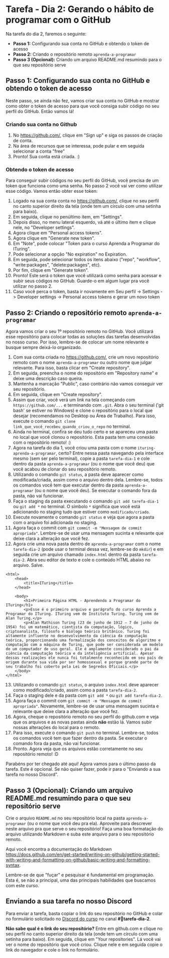 # Tarefa - Dia 2: Gerando o hábito de programar com o GitHub

Na tarefa do dia 2, faremos o seguinte:
- **Passo 1:** Configurando sua conta no GitHub e obtendo o token de acesso
- **Passo 2:** Criando o repositório remoto `aprenda-a-programar`
- **Passo 3 (Opcional):** Criando um arquivo README.md resumindo para o que seu repositório serve

## Passo 1: Configurando sua conta no GitHub e obtendo o token de acesso

Neste passo, se ainda não fez, vamos criar sua conta no GitHub e mostrar como obter o token de acesso para que você consiga subir código no seu perfil do GitHub. Então vamos lá!

### Criando sua conta no Github

1. No https://github.com/, clique em "Sign up" e siga os passos de criação de conta.
1. Na área de recursos que se interessa, pode pular e em seguida selecionar a conta "free"
1. Pronto! Sua conta está criada. :)

### Obtendo o token de acesso

Para conseguir subir códigos no seu perfil do GitHub, você precisa de um token que funciona como uma senha. No passo 2 você vai ver como utilizar esse código. Vamos então obter esse token:
1. Logado na sua conta conta no https://github.com/, clique no seu perfil no canto superior direito da tela (onde tem um círculo com uma setinha para baixo).
1. Em seguida, clique no penúltimo item, em "Settings".
1. Depois disso, no menu lateral esquerdo, vá até o último item e clique nele, no "Developer settings".
1. Agora clique em "Personal access tokens".
1. Agora clique em "Generate new token".
1. Em "Note", pode colocar "Token para o curso Aprenda a Programar do ITuring".
1. Pode selecionar a opção "No expiration" no Expiration.
1. Em seguida, pode selecionar todos os itens abaixo ("repo", "workflow", "write:packages", "delete:packages", etc).
1. Por fim, clique em "Generate token".
1. Pronto! Este será o token que você utilizará como senha para acessar e subir seus códigos no GitHub. Guarde-o em algum lugar pra você utilizar no passo 2.
1. Caso você perca o token, basta ir novamente em Seu perfil -> Settings -> Developer settings -> Personal access tokens e gerar um novo token

## Passo 2: Criando o repositório remoto `aprenda-a-programar`

Agora vamos criar o seu 1º repositório remoto no GitHub. Você utilizará esse repositório para colocar todas as soluções das tarefas desenvolvidas no nosso curso. Por isso, lembre-se de colocar um nome relevante e busque sempre deixá-lo organizado.

1. Com sua conta criada no https://github.com/, crie um novo repositório remoto com o nome `aprenda-a-programar` ou outro nome que julgar relevante. Para isso, basta clicar em "Create repository".
1. Em seguida, preencha o nome do repositório em "Repository name" e deixe uma descrição caso queira.
1. Mantenha a marcação "Public", caso contrário não vamos conseguir ver seu repositório.
1. Em seguida, clique em "Create repository".
1. Assim que criar, você verá um link na tela começando com `https://github.com/...` e terminando com `.git`. Abra o seu terminal ('git bash' se estiver no Windows) e clone o repositório para o local que desejar (recomendamos no Desktop ou Área de Trabalho). Para isso, execute o comando `git clone link_que_você_recebeu_quando_criou_o_repo` no terminal.
1. Ainda no terminal, confira se deu tudo certo e se apareceu uma pasta no local que você clonou o repositório. Esta pasta tem uma conexão com o repositório remoto! :)
1. Agora na tarefa do dia 1, você criou uma pasta com o nome `ituring-aprenda-a-programar`, certo? Entre nessa pasta navegando pela interface mesmo (sem ser pelo terminal), copie a pasta `tarefa-dia-1` e cole dentro da pasta `aprenda-a-programar` (ou o nome que você deu) que você acabou de clonar do seu repositório remoto.
1. Utilizando o comando `git status`, a pasta deve aparecer como modificada/criada, assim como o arquivo dentro dela. Lembre-se, todos os comandos você tem que executar dentro da pasta `aprenda-a-programar` (ou o nome que você deu). Se executar o comando fora da pasta, não vai funcionar.
1. Faça o staging da pasta executando o comando `git add tarefa-dia-1` ou `git add *` no terminal. O símbolo `*` significa que você está adicionando no staging tudo que estiver como `modificado/criado`.
1. Execute novamente o comando `git status` e veja que agora a pasta com o arquivo foi adicionada no staging.
1. Agora faça o commit com `git commit -m "Mensagem de commit apropriada"`. Lembre-se de usar uma mensagem sucinta e relevante que deixe clara a alteração que você fez.
1. Agora crie uma nova pasta dentro de `aprenda-a-programar` com o nome `tarefa-dia-2` (pode usar o terminal dessa vez, lembre-se do `mkdir`) e em seguida crie um arquivo chamado `index.html` dentro da pasta `tarefa-dia-2`. Abra seu editor de texto e cole o conteúdo HTML abaixo no arquivo. Salve.
```
<html>
    <head>
        <title>ITuring</title>
    </head>

    <body>
        <h1>Primeira Página HTML - Aprendendo a Programar do ITuring</h1>
        <p>Esse é o primeiro arquivo e parágrafo do curso Aprenda a Programar do ITuring. ITuring vem de Instituto Turing. Turing vem de Alan Turing.</p>
        <p>Alan Mathison Turing (23 de junho de 1912 – 7 de junho de 1954) foi um matemático, cientista da computação, lógico, criptoanalista, filósofo e biólogo teórico britânico. Turing foi altamente influente no desenvolvimento da ciência da computação teórica, proporcionando uma formalização dos conceitos de algoritmo e computação com a máquina de Turing, que pode ser considerada um modelo de um computador de uso geral. Ele é amplamente considerado o pai da ciência da computação teórica e da inteligência artificial. Apesar dessas realizações ele nunca foi totalmente reconhecido em seu país de origem durante sua vida por ser homossexual e porque grande parte de seu trabalho foi coberto pela Lei de Segredos Oficiais.</p> 
    </body>
</html>
```
13. Utilizando o comando `git status`, o arquivo `index.html` deve aparecer como modificado/criado, assim como a pasta `tarefa-dia-2`.
1. Faça o staging dele e da pasta com `git add *` ou `git add tarefa-dia-2`.
1. Agora faça o commit com `git commit -m "Mensagem de commit apropriada"`. Novamente, lembre-se de usar uma mensagem sucinta e relevante que deixe clara a alteração que você fez.
1. Agora, cheque o repositório remoto no seu perfil do github.com e veja que os arquivos e as novas pastas ainda **não** estão lá. Vamos subir nossas alterações do local para o remoto.
1. Para isso, execute o comando `git push` no terminal. Lembre-se, todos os comandos você tem que fazer dentro da pasta. Se executar o comando fora da pasta, não vai funcionar.
1. Pronto. Agora veja que os arquivos estão corretamente no seu repositório remoto! :D

Parabéns por ter chegado até aqui! Agora vamos para o último passo da tarefa. Este é opcional. Se não quiser fazer, pode ir para o "Enviando a sua tarefa no nosso Discord".

## Passo 3 (Opcional): Criando um arquivo README.md resumindo para o que seu repositório serve

Crie o arquivo `README.md` no seu repositório local na pasta `aprenda-a-programar` (ou o nome que você deu pra ela). Aproveite para descrever neste arquivo pra que serve o seu repositório! Faça uma boa formatação do arquivo utilizando Markdown e suba este arquivo para o seu repositório remoto.

Aqui você encontra a documentação do Markdown https://docs.github.com/en/get-started/writing-on-github/getting-started-with-writing-and-formatting-on-github/basic-writing-and-formatting-syntax.

Lembre-se de que "fuçar" e pesquisar é fundamental em programação. Esta é, se não a principal, uma das principais habilidades que buscamos com este curso.

## Enviando a sua tarefa no nosso Discord

 Para enviar a tarefa, basta copiar o link do seu repositório no GitHub e colar no formulário solicitado no [Discord do curso](https://discord.com/invite/kHS84D2hA4) no canal **#💪tarefa-dia-2**.

 **Não sabe qual é o link do seu repositório?** Entre em github.com e clique no seu perfil no canto superior direito da tela (onde tem um círculo com uma setinha para baixo). Em seguida, clique em "Your repositories". Lá você vai ver o nome do repositório que você criou. Clique nele e em seguida copie o link do navegador e cole o link no formulário.
